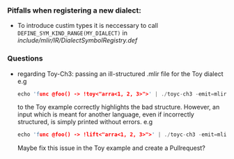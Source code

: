 ### Pitfalls when registering a new dialect:
* To introduce custim types it is neccessary to call `DEFINE_SYM_KIND_RANGE(MY_DIALECT)` in _include/mlir/IR/DialectSymbolRegistry.def_

### Questions
* regarding Toy-Ch3: passing an ill-structured .mlir file for the Toy dialect e.g  
    ```C++
    echo 'func @foo() -> !toy<"arra<1, 2, 3>">' | ./toyc-ch3 -emit=mlir -x=mlir
    ```
    to the Toy example correctly highlights the bad structure. However, an input which is meant for another language, even if incorrectly structured, is simply printed without errors. e.g 
    ```C++
    echo 'func @foo() -> !lift<"arra<1, 2, 3>">' | ./toyc-ch3 -emit=mlir -x=mlir
    ```
    Maybe fix this issue in the Toy example and create a Pullrequest?
